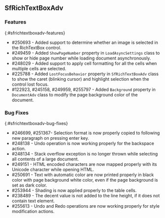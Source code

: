 ## SfRichTextBoxAdv

### Features
{:#sfrichtextboxadv-features}

* \#250693 - Added support to determine whether an image is selected in the RichTextBox control.
* \#249459 - Added `ShowPageNumber` property in `LoadAsyncSettings` class to show or hide page number while loading document asynchronously.
* \#248029 - Added support to apply cell formatting for all the cells when multiple cells are selected.
* \#225788 - Added `LostFocusBehavior` property in `SfRichTextBoxAdv` class to show the caret (blinking cursor) and highlight selection when the control lost focus.
* \#122923, \#245158, \#249959, \#255797 - Added `Background` property in `DocumentAdv` class to modify the page background color of the document.


### Bug Fixes
{:#sfrichtextboxadv-bug-fixes}

* \#246699, \#251367- Selection format is now properly copied to following new paragraph on pressing enter key.
* \#248138 - Undo operation is now working properly for the backspace action.
* \#248134 - Stack overflow exception is no longer thrown while selecting all contents of a large document.
* \#249151 - HTML encoded characters are now mapped properly with its Unicode character while opening HTML.
* \#250691 - Text with automatic color are now printed properly in black color with page background white color, even if the page background is set as dark color.
* \#253944 - Shading is now applied properly to the table cells.
* \#238489 - The decent value is not added to the line height, if it does not contain text element.
* \#255613 - Undo and Redo operations are now working properly for style modification actions.